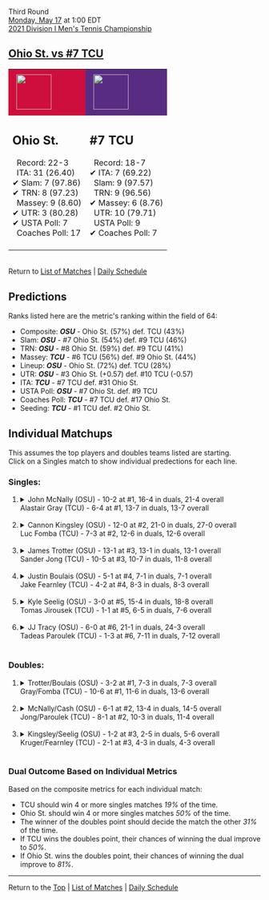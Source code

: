 Third Round[](#top)<a name="top"></a>  
[Monday, May 17](../../schedule/05-17.md) at 1:00 EDT  
[2021 Division I Men's Tennis Championship](../index.md)  
## [Ohio St. vs #7 TCU](https://www.ncaa.com/game/5833424)  

<table><tr style="background-color: #d9d9d9 !important"><td style="background-color: #CE0F3E !important"><img src="https://www.ncaa.com/sites/default/files/images/logos/schools/o/ohio-st.70.png" width="70" height="70" style="padding: 8px;" /></td><td style="background-color: #582C83 !important"><img src="https://www.ncaa.com/sites/default/files/images/logos/schools/t/tcu.70.png" width="70" height="70" style="padding: 8px;" /></td></tr><tr>
<td>  

<h2>Ohio St.</h2>  
&nbsp; Record: 22-3<br>  
&nbsp; ITA: 31 (26.40)<br>  
&#10004; Slam: 7 (97.86)<br>  
&#10004; TRN: 8 (97.23)<br>  
&nbsp; Massey: 9 (8.60)<br>  
&#10004; UTR: 3 (80.28)<br>  
&#10004; USTA Poll: 7<br>  
&nbsp; Coaches Poll: 17<br>  
<br>  

</td>
<td>  

<h2>#7 TCU</h2>  
&nbsp; Record: 18-7<br>  
&#10004; ITA: 7 (69.22)<br>  
&nbsp; Slam: 9 (97.57)<br>  
&nbsp; TRN: 9 (96.56)<br>  
&#10004; Massey: 6 (8.76)<br>  
&nbsp; UTR: 10 (79.71)<br>  
&nbsp; USTA Poll: 9<br>  
&#10004; Coaches Poll: 7<br>  
<br>  

</td>
</tr></table>  


<br>Return to [List of Matches](../index.md) &#124; [Daily Schedule](../../schedule/05-17.md)

## Predictions  

Ranks listed here are the metric's ranking within the field of 64:  
- Composite: ***OSU*** - Ohio St. (57%) def. TCU (43%)  
- Slam: ***OSU*** - #7 Ohio St. (54%) def. #9 TCU (46%)  
- TRN: ***OSU*** - #8 Ohio St. (59%) def. #9 TCU (41%)  
- Massey: ***TCU*** - #6 TCU (56%) def. #9 Ohio St. (44%)  
- Lineup: ***OSU*** - Ohio St. (72%) def. TCU (28%)  
- UTR: ***OSU*** - #3 Ohio St. (+0.57) def. #10 TCU (-0.57)  
- ITA: ***TCU*** - #7 TCU def. #31 Ohio St.  
- USTA Poll: ***OSU*** - #7 Ohio St. def. #9 TCU  
- Coaches Poll: ***TCU*** - #7 TCU def. #17 Ohio St.  
- Seeding: ***TCU*** - #1 TCU def. #2 Ohio St.  

## Individual Matchups  
This assumes the top players and doubles teams listed are starting.  
Click on a Singles match to show individual predections for each line.  

### Singles:  

<ol>
<li><details>
<summary markdown="span">John McNally (OSU) - 10-2 at #1, 16-4 in duals, 21-4 overall<br>Alastair Gray (TCU) - 6-4 at #1, 13-7 in duals, 13-7 overall</summary>
<h4>Predictions</h4><ul>
<li>Composite: <b><i>OSU</i></b> - McNally (55%) def. Gray (45%)</li>  
<li>Slam: <b><i>OSU</i></b> - McNally (73%) def. Gray (27%)</li>  
<li>TRN: <b><i>OSU</i></b> - McNally (65%) def. Gray (35%)</li>  
<li>Massey: <b><i>OSU</i></b> - McNally (54%) def. Gray (46%)</li>  
<li>UTR: <b><i>TCU</i></b> - Gray (71%) def. McNally (29%)</li>  
<li>ITA: <b><i>TCU</i></b> - Gray (40.15) def. McNally (3.89)</li>  
</ul>
</details>&nbsp;</li>
<li><details>
<summary markdown="span">Cannon Kingsley (OSU) - 12-0 at #2, 21-0 in duals, 27-0 overall<br>Luc Fomba (TCU) - 7-3 at #2, 12-6 in duals, 12-6 overall</summary>
<h4>Predictions</h4><ul>
<li>Composite: <b><i>OSU</i></b> - Kingsley (67%) def. Fomba (33%)</li>  
<li>Slam: <b><i>OSU</i></b> - Kingsley (75%) def. Fomba (25%)</li>  
<li>TRN: <b><i>OSU</i></b> - Kingsley (65%) def. Fomba (35%)</li>  
<li>Massey: <b><i>OSU</i></b> - Kingsley (51%) def. Fomba (49%)</li>  
<li>UTR: <b><i>OSU</i></b> - Kingsley (76%) def. Fomba (24%)</li>  
<li>ITA: <b><i>TCU</i></b> - Fomba (35.12) def. Kingsley (5.20)</li>  
</ul>
</details>&nbsp;</li>
<li><details>
<summary markdown="span">James Trotter (OSU) - 13-1 at #3, 13-1 in duals, 13-1 overall<br>Sander Jong (TCU) - 10-5 at #3, 10-7 in duals, 11-8 overall</summary>
<h4>Predictions</h4><ul>
<li>Composite: <b><i>OSU</i></b> - Trotter (57%) def. Jong (43%)</li>  
<li>Slam: <b><i>OSU</i></b> - Trotter (59%) def. Jong (41%)</li>  
<li>TRN: <b><i>OSU</i></b> - Trotter (57%) def. Jong (43%)</li>  
<li>Massey: <b><i>TCU</i></b> - Jong (54%) def. Trotter (46%)</li>  
<li>UTR: <b><i>OSU</i></b> - Trotter (68%) def. Jong (32%)</li>  
<li>ITA: <b><i>TCU</i></b> - Jong (11.43) def. Trotter (3.90)</li>  
</ul>
</details>&nbsp;</li>
<li><details>
<summary markdown="span">Justin Boulais (OSU) - 5-1 at #4, 7-1 in duals, 7-1 overall<br>Jake Fearnley (TCU) - 4-2 at #4, 8-3 in duals, 8-3 overall</summary>
<h4>Predictions</h4><ul>
<li>Composite: <b><i>TCU</i></b> - Fearnley (75%) def. Boulais (25%)</li>  
<li>Slam: <b><i>TCU</i></b> - Fearnley (67%) def. Boulais (33%)</li>  
<li>TRN: <b><i>TCU</i></b> - Fearnley (82%) def. Boulais (18%)</li>  
<li>Massey: <b><i>TCU</i></b> - Fearnley (68%) def. Boulais (32%)</li>  
<li>UTR: <b><i>TCU</i></b> - Fearnley (84%) def. Boulais (16%)</li>  
<li>ITA: <b><i>TCU</i></b> - Fearnley (5.67) def. Boulais (2.92)</li>  
</ul>
</details>&nbsp;</li>
<li><details>
<summary markdown="span">Kyle Seelig (OSU) - 3-0 at #5, 15-4 in duals, 18-8 overall<br>Tomas Jirousek (TCU) - 1-1 at #5, 6-5 in duals, 7-6 overall</summary>
<h4>Predictions</h4><ul>
<li>Composite: <b><i>OSU</i></b> - Seelig (57%) def. Jirousek (43%)</li>  
<li>Slam: <b><i>OSU</i></b> - Seelig (61%) def. Jirousek (39%)</li>  
<li>TRN: <b><i>TCU</i></b> - Jirousek (53%) def. Seelig (47%)</li>  
<li>Massey: <b><i>TCU</i></b> - Jirousek (52%) def. Seelig (48%)</li>  
<li>UTR: <b><i>OSU</i></b> - Seelig (76%) def. Jirousek (24%)</li>  
<li>ITA: <b><i>TCU</i></b> - Jirousek (6.98) def. Seelig (2.02)</li>  
</ul>
</details>&nbsp;</li>
<li><details>
<summary markdown="span">JJ Tracy (OSU) - 6-0 at #6, 21-1 in duals, 24-3 overall<br>Tadeas Paroulek (TCU) - 1-3 at #6, 7-11 in duals, 7-12 overall</summary>
<h4>Predictions</h4><ul>
<li>Composite: <b><i>OSU</i></b> - Tracy (85%) def. Paroulek (15%)</li>  
<li>Slam: <b><i>OSU</i></b> - Tracy (82%) def. Paroulek (18%)</li>  
<li>TRN: <b><i>OSU</i></b> - Tracy (89%) def. Paroulek (11%)</li>  
<li>Massey: <b><i>OSU</i></b> - Tracy (80%) def. Paroulek (20%)</li>  
<li>UTR: <b><i>OSU</i></b> - Tracy (88%) def. Paroulek (12%)</li>  
<li>ITA: <b><i>OSU</i></b> - Tracy (3.11) def. Paroulek (1.35)</li>  
</ul>
</details>&nbsp;</li>
</ol>

### Doubles:  

<ol>
<li><details>
<summary markdown="span">Trotter/Boulais (OSU) - 3-2 at #1, 7-3 in duals, 7-3 overall<br>Gray/Fomba (TCU) - 10-6 at #1, 11-6 in duals, 13-6 overall</summary>
<br>Sorry, we don't have any metrics for this match
</details>&nbsp;</li>
<li><details>
<summary markdown="span">McNally/Cash (OSU) - 6-1 at #2, 13-4 in duals, 14-5 overall<br>Jong/Paroulek (TCU) - 8-1 at #2, 10-3 in duals, 11-4 overall</summary>
<br>Sorry, we don't have any metrics for this match
</details>&nbsp;</li>
<li><details>
<summary markdown="span">Kingsley/Seelig (OSU) - 1-2 at #3, 2-5 in duals, 5-6 overall<br>Kruger/Fearnley (TCU) - 2-1 at #3, 4-3 in duals, 4-3 overall</summary>
<br>Sorry, we don't have any metrics for this match
</details>&nbsp;</li>
</ol>

### Dual Outcome Based on Individual Metrics  
  
Based on the composite metrics for each individual match:  
- TCU should win 4 or more singles matches *19%* of the time.  
- Ohio St. should win 4 or more singles matches *50%* of the time.  
- The winner of the doubles point should decide the match the other *31%* of the time.  
- If TCU wins the doubles point, their chances of winning the dual improve to *50%*.  
- If Ohio St. wins the doubles point, their chances of winning the dual improve to *81%*.  
  
------

Return to the [Top](#top) &#124; [List of Matches](../index.md) &#124; [Daily Schedule](../../schedule/05-17.md)  
